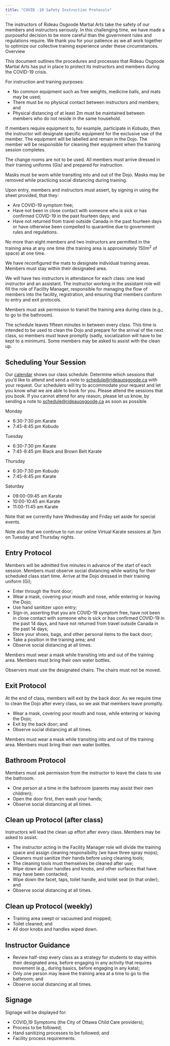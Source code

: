 ```yaml
---
title: "COVID -19 Safety Instruction Protocols"
---
```


The instructors of Rideau Osgoode Martial Arts take the safety of our members and instructors seriously. In this challenging time, we have made a purposeful decision to be more careful than the government rules and regulations require. We thank you for your patience as we all work together to optimize our collective training experience under these circumstances.
Overview

This document outlines the procedures and processes that Rideau Osgoode Martial Arts has put in place to protect its instructors and members during the COVID-19 crisis. 

For instruction and training purposes:

* No common equipment such as free weights, medicine balls, and mats may be used; 
* There must be no physical contact between instructors and members; and
* Physical distancing of at least 2m must be maintained between members who do not reside in the same household.

If members require equipment to, for example, participate in Kobudo, then the instructor will designate specific equipment for the exclusive use of the member. The equipment will be labelled and remain in the Dojo. The member will be responsible for cleaning their equipment when the training session completes.

The change rooms are not to be used. All members must arrive dressed in their training uniforms (Gis) and prepared for instruction.

Masks must be worn while transiting into and out of the Dojo. Masks may be removed while practicing social distancing during training.

Upon entry, members and instructors must assert, by signing in using the sheet provided, that they:

* Are COVID-19 symptom free;
* Have not been in close contact with someone who is sick or has confirmed COVID-19 in the past fourteen days; and 
* Have not returned from travel outside Canada in the past fourteen days or have otherwise been compelled to quarantine due to government rules and regulations.

No more than eight members and two instructors are permitted in the training area at any one time (the training area is approximately 150m<sup>2</sup> of space) at one time.

We have reconfigured the mats to designate individual training areas. Members must stay within their designated area. 

We will have two instructors in attendance for each class: one lead instructor and an assistant. The instructor working in the assistant role will fill the role of Facility Manager, responsible for managing the flow of members into the facility, registration, and ensuring that members conform to entry and exit protocols.

Members must ask permission to transit the training area during class (e.g., to go to the bathroom).

The schedule leaves fifteen minutes in between every class. This time is intended to be used to clean the Dojo and prepare for the arrival of the next class, so members must leave promptly (sadly, socialization will have to be kept to a minimum). Some members may be asked to assist with the clean up.

## Scheduling Your Session

Our [calendar](/calendar) shows our class schedule. Determine which sessions that you’d like to attend and send a note to [schedule@rideauosgoode.ca](mailto:schedule@rideauosgoode.ca) with your request. Our schedulers will try to accommodate your request and let you know what we are able to book for you. Please attend the sessions that you book. If you cannot attend for any reason, please let us know, by sending a note to [schedule@rideauosgoode.ca](mailto:schedule@rideauosgoode.ca) as soon as possible.

Monday

* 6:30-7:30 pm Karate
* 7:45-8:45 pm Kobudo

Tuesday

* 6:30-7:30 pm Karate
* 7:45-8:45 pm Black and Brown Belt Karate

Thursday

* 6:30-7:30 pm Kobudo
* 7:45-8:45 pm Karate

Saturday

* 09:00-09:45 am Karate
* 10:00-10:45 am Karate
* 11:00-11:45 am Karate

Note that we currently have Wednesday and Friday set aside for special events.

Note also that we continue to run our online Virtual Karate sessions at 7pm on Tuesday and Thursday nights. 

## Entry Protocol

Members will be admitted five minutes in advance of the start of each session. Members must observe social distancing while waiting for their scheduled class start time. 
Arrive at the Dojo dressed in their training uniform (Gi);

* Enter through the front door;
* Wear a mask, covering your mouth and nose, while entering or leaving the Dojo;
* Use hand sanitizer upon entry;
* Sign-in, asserting that you are COVID-19 symptom free, have not been in close contact with someone who is sick or has confirmed COVID-19 in the past 14 days, and have not returned from travel outside Canada in the past 14 days;
* Store your shoes, bags, and other personal items to the back door;
* Take a position in the training area; and
* Observe social distancing at all times.

Members must wear a mask while transiting into and out of the training area. Members must bring their own water bottles.

Observers must use the designated chairs. The chairs must not be moved.

## Exit Protocol

At the end of class, members will exit by the back door. As we require time to clean the Dojo after every class, so we ask that members leave promptly. 

* Wear a mask, covering your mouth and nose, while entering or leaving the Dojo;
* Exit by the back door; and
* Observe social distancing at all times.

Members must wear a mask while transiting into and out of the training area. Members must bring their own water bottles.

## Bathroom Protocol

 Members must ask permission from the instructor to leave the class to use the bathroom.

* One person at a time in the bathroom (parents may assist their own children);
* Open the door first, then wash your hands;
* Observe social distancing at all times.

## Clean up Protocol (after class)

Instructors will lead the clean up effort after every class. Members may be asked to assist.

* The instructor acting in the Facility Manager role will divide the training space and assign cleaning responsibility (we have three spray mops);
* Cleaners must sanitize their hands before using cleaning tools;
* The cleaning tools must themselves be cleaned after use; 
* Wipe down all door handles and knobs, and other surfaces that have may have been contacted;
* Wipe down the facet, taps, toilet handle, and toilet seat (in that order); and
* Observe social distancing at all times.

## Clean up Protocol (weekly)

* Training area swept or vacuumed and mopped;
* Toilet cleaned; and
* All door knobs and handles wiped down.

## Instructor Guidance

* Review half-step every class as a strategy for students to stay within their designated area, before engaging in any activity that requires movement (e.g., during basics, before engaging in any kata);
* Only one person may leave the training area at a time to go to the bathroom; and
* Observe social distancing at all times.

## Signage

Signage will be displayed for:

* COVID_19 Symptoms (the City of Ottawa Child Care providers);
* Process to be followed;
* Hand sanitizing processes to be followed; and
* Facility process requirements.
